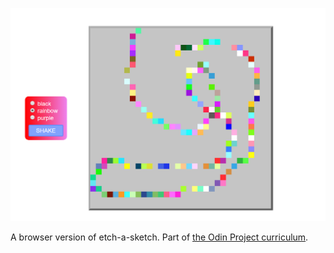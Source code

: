 ![etch-a-sketch-preview](etch-a-sketch.png)

A browser version of etch-a-sketch. Part of [the Odin Project curriculum](https://www.theodinproject.com/courses/web-development-101/lessons/etch-a-sketch-project).

